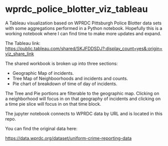 # wprdc_police_blotter_viz_tableau
A Tableau visualization based on WPRDC Pittsburgh Police Blotter data sets with some aggregations performed in a Python notebook.
Hopefully this is a working notebook where I can find time to make more updates and expand.

The Tableau link:
https://public.tableau.com/shared/SKJFDDSDJ?:display_count=yes&:origin=viz_share_link

The shared workbook is broken up into three sections:
- Geographic Map of incidents.
- Tree Map of Neighboorhoods and incidents and counts.
- Pie chart of breakdown of time of day of incidents.

The Tree and Pie portions are filterable to the geographic map. Clicking on a neighborhood will focus in on that geography of incidents and clicking on a time pie slice will focus in on that time block.

The jupyter notebook connects to WPRDC data by URL and is located in this repo.

You can find the original data here:

https://data.wprdc.org/dataset/uniform-crime-reporting-data
